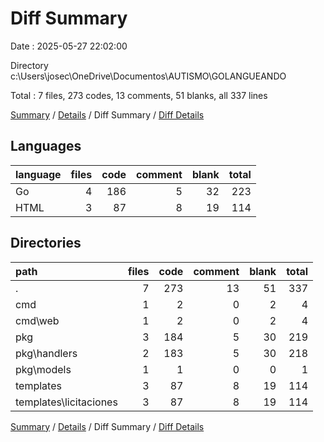 # Diff Summary

Date : 2025-05-27 22:02:00

Directory c:\\Users\\josec\\OneDrive\\Documentos\\AUTISMO\\GOLANGUEANDO

Total : 7 files,  273 codes, 13 comments, 51 blanks, all 337 lines

[Summary](results.md) / [Details](details.md) / Diff Summary / [Diff Details](diff-details.md)

## Languages
| language | files | code | comment | blank | total |
| :--- | ---: | ---: | ---: | ---: | ---: |
| Go | 4 | 186 | 5 | 32 | 223 |
| HTML | 3 | 87 | 8 | 19 | 114 |

## Directories
| path | files | code | comment | blank | total |
| :--- | ---: | ---: | ---: | ---: | ---: |
| . | 7 | 273 | 13 | 51 | 337 |
| cmd | 1 | 2 | 0 | 2 | 4 |
| cmd\\web | 1 | 2 | 0 | 2 | 4 |
| pkg | 3 | 184 | 5 | 30 | 219 |
| pkg\\handlers | 2 | 183 | 5 | 30 | 218 |
| pkg\\models | 1 | 1 | 0 | 0 | 1 |
| templates | 3 | 87 | 8 | 19 | 114 |
| templates\\licitaciones | 3 | 87 | 8 | 19 | 114 |

[Summary](results.md) / [Details](details.md) / Diff Summary / [Diff Details](diff-details.md)